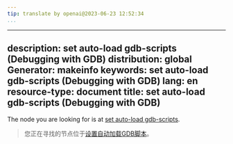 ```yaml
---
tip: translate by openai@2023-06-23 12:52:34
...
```

---
description: set auto-load gdb-scripts (Debugging with GDB)
distribution: global
Generator: makeinfo
keywords: set auto-load gdb-scripts (Debugging with GDB)
lang: en
resource-type: document
title: set auto-load gdb-scripts (Debugging with GDB)
---

The node you are looking for is at [set auto-load gdb-scripts](Auto_002dloading-sequences.html#set-auto_002dload-gdb_002dscripts).

> 您正在寻找的节点位于[设置自动加载GDB脚本](Auto_002dloading-sequences.html#set-auto_002dload-gdb_002dscripts)。
